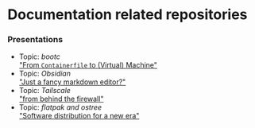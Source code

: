 Documentation related repositories
==================================

### Presentations

 - Topic: _bootc_  
   ["From `Containerfile` to (Virtual) Machine"](http://docs.gbraad.nl/from-containerfile-to-virtual-machine/)
 - Topic: _Obsidian_  
   ["Just a fancy markdown editor?"](https://docs.gbraad.nl/obsidian-presentation/)
 - Topic: _Tailscale_  
   ["from behind the firewall"](https://docs.gbraad.nl/tailscale-presentation/)
 - Topic: _flatpak and ostree_  
   ["Software distribution for a new era"](http://docs.gbraad.nl/software-distribution-for-a-new-era/)
